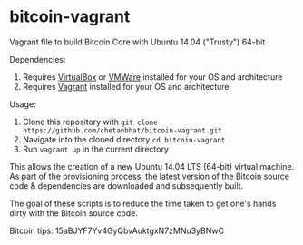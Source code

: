 bitcoin-vagrant
===============

Vagrant file to build Bitcoin Core with Ubuntu 14.04 ("Trusty") 64-bit

Dependencies:

1. Requires [VirtualBox](https://www.virtualbox.org/) or [VMWare](http://www.vmware.com/) installed for your OS and architecture
2. Requires [Vagrant](http://www.vagrantup.com/) installed for your OS and architecture

Usage:

1. Clone this repository with ```git clone https://github.com/chetanbhat/bitcoin-vagrant.git```
2. Navigate into the cloned directory ```cd bitcoin-vagrant```
3. Run ```vagrant up``` in the current directory 

This allows the creation of a new Ubuntu 14.04 LTS (64-bit) virtual machine. As part of the provisioning process, the latest version of the Bitcoin source code & dependencies are downloaded and subsequently built.

The goal of these scripts is to reduce the time taken to get one's hands dirty with the Bitcoin source code.

Bitcoin tips: 15aBJYF7Yv4GyQbvAuktgxN7zMNu3yBNwC
